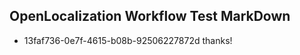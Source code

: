 ## OpenLocalization Workflow Test MarkDown
* 13faf736-0e7f-4615-b08b-92506227872d 
thanks!<!--HONumber=Mar16_HO3-->
